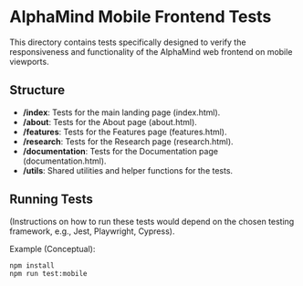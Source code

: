 # AlphaMind Mobile Frontend Tests

This directory contains tests specifically designed to verify the responsiveness and functionality of the AlphaMind web frontend on mobile viewports.

## Structure

- **/index**: Tests for the main landing page (index.html).
- **/about**: Tests for the About page (about.html).
- **/features**: Tests for the Features page (features.html).
- **/research**: Tests for the Research page (research.html).
- **/documentation**: Tests for the Documentation page (documentation.html).
- **/utils**: Shared utilities and helper functions for the tests.

## Running Tests

(Instructions on how to run these tests would depend on the chosen testing framework, e.g., Jest, Playwright, Cypress).

Example (Conceptual):

```bash
npm install
npm run test:mobile
```
